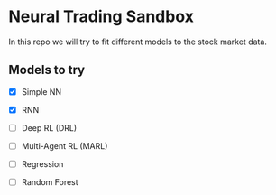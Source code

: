 # Neural Trading Sandbox

In this repo we will try to fit different models to the stock market data.

## Models to try

- [x] Simple NN
- [x] RNN
- [ ] Deep RL (DRL)
- [ ] Multi-Agent RL (MARL)
- [ ] Regression
- [ ] Random Forest




